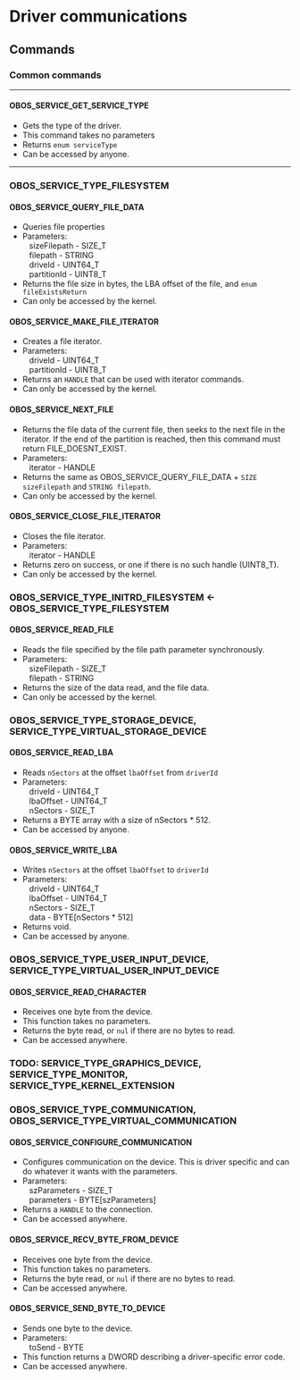 # Driver communications
## Commands

### Common commands

---
#### OBOS_SERVICE\_GET\_SERVICE\_TYPE<br>
- Gets the type of the driver.
- This command takes no parameters
- Returns `enum serviceType`
- Can be accessed by anyone.

---
### OBOS_SERVICE\_TYPE\_FILESYSTEM
#### OBOS_SERVICE\_QUERY\_FILE\_DATA
- Queries file properties
- Parameters:<br>
&nbsp;&nbsp;&nbsp;sizeFilepath - SIZE\_T<br>
&nbsp;&nbsp;&nbsp;filepath - STRING<br>
&nbsp;&nbsp;&nbsp;driveId - UINT64\_T<br>
&nbsp;&nbsp;&nbsp;partitionId - UINT8\_T<br>
- Returns the file size in bytes, the LBA offset of the file, and `enum fileExistsReturn`
- Can only be accessed by the kernel.
#### OBOS\_SERVICE\_MAKE\_FILE\_ITERATOR
- Creates a file iterator.
- Parameters:<br>
&nbsp;&nbsp;&nbsp;driveId - UINT64\_T<br>
&nbsp;&nbsp;&nbsp;partitionId - UINT8\_T<br>
- Returns an `HANDLE` that can be used with iterator commands.
- Can only be accessed by the kernel.
#### OBOS\_SERVICE\_NEXT\_FILE
- Returns the file data of the current file, then seeks to the next file in the iterator. If the end of the partition is reached, then this command must return FILE_DOESNT_EXIST.
- Parameters:<br>
&nbsp;&nbsp;&nbsp;iterator - HANDLE
- Returns the same as OBOS\_SERVICE\_QUERY\_FILE\_DATA + `SIZE sizeFilepath` and `STRING filepath`.
- Can only be accessed by the kernel.
#### OBOS\_SERVICE\_CLOSE\_FILE\_ITERATOR
- Closes the file iterator.
- Parameters:<br>
&nbsp;&nbsp;&nbsp;iterator - HANDLE
- Returns zero on success, or one if there is no such handle (UINT8_T).
- Can only be accessed by the kernel.
### OBOS\_SERVICE\_TYPE\_INITRD\_FILESYSTEM <- OBOS\_SERVICE\_TYPE\_FILESYSTEM
#### OBOS\_SERVICE\_READ\_FILE
- Reads the file specified by the file path parameter synchronously.
- Parameters:<br>
&nbsp;&nbsp;&nbsp;sizeFilepath - SIZE\_T<br>
&nbsp;&nbsp;&nbsp;filepath - STRING<br>
- Returns the size of the data read, and the file data.
- Can only be accessed by the kernel.
### OBOS\_SERVICE\_TYPE\_STORAGE\_DEVICE, SERVICE\_TYPE\_VIRTUAL\_STORAGE\_DEVICE
#### OBOS\_SERVICE\_READ\_LBA
- Reads `nSectors` at the offset `lbaOffset` from `driverId`
- Parameters:<br>
&nbsp;&nbsp;&nbsp;driveId - UINT64\_T<br>
&nbsp;&nbsp;&nbsp;lbaOffset - UINT64\_T<br>
&nbsp;&nbsp;&nbsp;nSectors - SIZE\_T<br>
- Returns a BYTE array with a size of nSectors * 512.
- Can be accessed by anyone.
#### OBOS\_SERVICE\_WRITE\_LBA
- Writes `nSectors` at the offset `lbaOffset` to `driverId`
- Parameters:<br>
&nbsp;&nbsp;&nbsp;driveId - UINT64\_T<br>
&nbsp;&nbsp;&nbsp;lbaOffset - UINT64\_T<br>
&nbsp;&nbsp;&nbsp;nSectors - SIZE\_T<br>
&nbsp;&nbsp;&nbsp;data - BYTE[nSectors * 512]<br>
- Returns void.
- Can be accessed by anyone.
### OBOS\_SERVICE\_TYPE\_USER\_INPUT\_DEVICE, SERVICE\_TYPE\_VIRTUAL\_USER\_INPUT\_DEVICE
#### OBOS\_SERVICE\_READ\_CHARACTER
- Receives one byte from the device.
- This function takes no parameters.
- Returns the byte read, or `nul` if there are no bytes to read.
- Can be accessed anywhere.
### TODO: SERVICE\_TYPE\_GRAPHICS\_DEVICE, SERVICE\_TYPE\_MONITOR, SERVICE\_TYPE\_KERNEL\_EXTENSION
### OBOS\_SERVICE\_TYPE\_COMMUNICATION, OBOS\_SERVICE\_TYPE\_VIRTUAL\_COMMUNICATION
#### OBOS\_SERVICE\_CONFIGURE\_COMMUNICATION
- Configures communication on the device. This is driver specific and can do whatever it wants with the parameters.
- Parameters:<br>
&nbsp;&nbsp;&nbsp;szParameters - SIZE\_T<br>
&nbsp;&nbsp;&nbsp;parameters - BYTE[szParameters]<br>
- Returns a `HANDLE` to the connection.
- Can be accessed anywhere.
#### OBOS\_SERVICE\_RECV\_BYTE\_FROM\_DEVICE
- Receives one byte from the device.
- This function takes no parameters.
- Returns the byte read, or `nul` if there are no bytes to read.
- Can be accessed anywhere.
#### OBOS\_SERVICE\_SEND\_BYTE\_TO\_DEVICE
- Sends one byte to the device.
- Parameters:<br>
&nbsp;&nbsp;&nbsp;toSend - BYTE<br>
- This function returns a DWORD describing a driver-specific error code.
- Can be accessed anywhere.